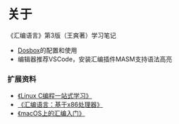 # 关于
《汇编语言》第3版（王爽著）学习笔记


- [Dosbox](https://www.dosbox.com/)的配置和使用
- 编辑器推荐VSCode，安装汇编插件MASM支持语法高亮

### 扩展资料
- [《Linux C编程一站式学习》](https://akaedu.github.io/book/)
- [《汇编语言：基于x86处理器》](https://item.jd.com/11900628.html)
- [《macOS上的汇编入门》](https://github.com/Evian-Zhang/Assembly-on-macOS)
